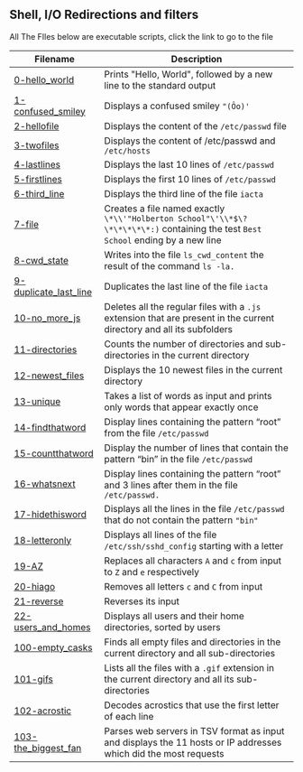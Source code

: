 ## Shell, I/O Redirections and filters
All The FIles below are executable scripts, click the link to go to the file

Filename | Description
--- | ---
[0-hello_world](0-hello_world) | Prints "Hello, World", followed by a new line to the standard output
[1-confused_smiley](1-confused_smiley) | Displays a confused smiley `"(Ôo)'`
[2-hellofile](2-hellofile) | Displays the content of the `/etc/passwd` file
[3-twofiles](3-twofiles) | Displays the content of /etc/passwd and `/etc/hosts`
[4-lastlines](4-lastlines) | Displays the last 10 lines of `/etc/passwd`
[5-firstlines](5-firstlines) | Displays the first 10 lines of `/etc/passwd`
[6-third_line](6-third_line) | Displays the third line of the file `iacta`
[7-file](7-file) | Creates a file named exactly `\*\\'"Holberton School"\'\\*$\?\*\*\*\*\*:)` containing the test `Best School` ending by a new line
[8-cwd_state](8-cwd_state) | Writes into the file `ls_cwd_content` the result of the command `ls -la.`
[9-duplicate_last_line](9-duplicate_last_line) | Duplicates the last line of the file `iacta`
[10-no_more_js](10-no_more_js) | Deletes all the regular files with a `.js` extension that are present in the current directory and all its subfolders
[11-directories](11-directories) | Counts the number of directories and sub-directories in the current directory
[12-newest_files](12-newest_files) | Displays the 10 newest files in the current directory
[13-unique](13-unique) | Takes a list of words as input and prints only words that appear exactly once
[14-findthatword](14-findthatword) | Display lines containing the pattern “root” from the file `/etc/passwd`
[15-countthatword](15-countthatword) | Display the number of lines that contain the pattern “bin” in the file `/etc/passwd`
[16-whatsnext](16-whatsnext) | Display lines containing the pattern “root” and 3 lines after them in the file `/etc/passwd.`
[17-hidethisword](17-hidethisword) | Displays all the lines in the file `/etc/passwd` that do not contain the pattern `"bin"`
[18-letteronly](18-letteronly) | Displays all lines of the file `/etc/ssh/sshd_config` starting with a letter
[19-AZ](19-AZ) | Replaces all characters `A` and `c` from input to `Z` and `e` respectively
[20-hiago](20-hiago) | Removes all letters `c` and `C` from input
[21-reverse](21-reverse) | Reverses its input
[22-users_and_homes](22-users_and_homes) | Displays all users and their home directories, sorted by users
[100-empty_casks](100-empty_casks) | Finds all empty files and directories in the current directory and all sub-directories
[101-gifs](101-gifs) | Lists all the files with a `.gif` extension in the current directory and all its sub-directories
[102-acrostic](102-acrostic) | Decodes acrostics that use the first letter of each line
[103-the_biggest_fan](103-the_biggest_fan) | Parses web servers in TSV format as input and displays the 11 hosts or IP addresses which did the most requests

